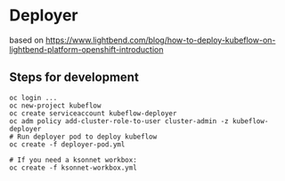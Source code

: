 # Deployer

based on  https://www.lightbend.com/blog/how-to-deploy-kubeflow-on-lightbend-platform-openshift-introduction

## Steps for development

```
oc login ...
oc new-project kubeflow
oc create serviceaccount kubeflow-deployer
oc adm policy add-cluster-role-to-user cluster-admin -z kubeflow-deployer
# Run deployer pod to deploy kubeflow
oc create -f deployer-pod.yml

# If you need a ksonnet workbox:
oc create -f ksonnet-workbox.yml
```

